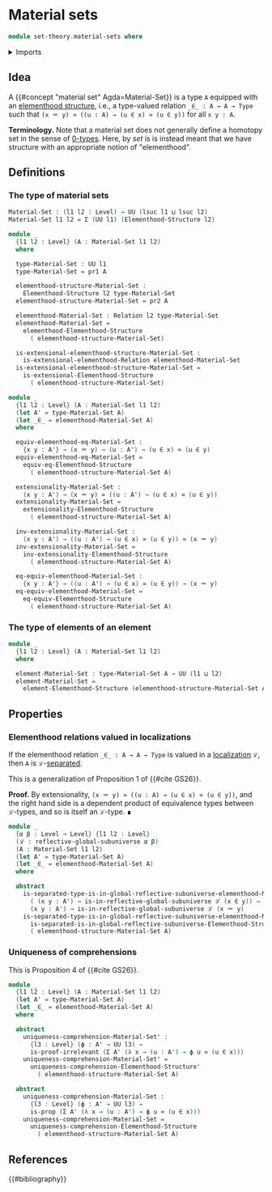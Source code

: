 # Material sets

```agda
module set-theory.material-sets where
```

<details><summary>Imports</summary>

```agda
open import foundation.binary-relations
open import foundation.dependent-pair-types
open import foundation.equivalences
open import foundation.identity-types
open import foundation.propositions
open import foundation.universe-levels

open import orthogonal-factorization-systems.reflective-global-subuniverses

open import set-theory.elementhood-structures
```

</details>

## Idea

A {{#concept "material set" Agda=Material-Set}} is a type `A` equipped with an
[elementhood structure](set-theory.elementhood-structures.md), i.e., a
type-valued relation `_∈_ : A → A → Type` such that
`(x ＝ y) ≃ ((u : A) → (u ∈ x) ≃ (u ∈ y))` for all `x y : A`.

**Terminology.** Note that a material set does not generally define a homotopy
set in the sense of [0-types](foundation-core.sets.md). Here, by _set_ is is
instead meant that we have structure with an appropriate notion of
"elementhood".

## Definitions

### The type of material sets

```agda
Material-Set : (l1 l2 : Level) → UU (lsuc l1 ⊔ lsuc l2)
Material-Set l1 l2 = Σ (UU l1) (Elementhood-Structure l2)

module _
  {l1 l2 : Level} (A : Material-Set l1 l2)
  where

  type-Material-Set : UU l1
  type-Material-Set = pr1 A

  elementhood-structure-Material-Set :
    Elementhood-Structure l2 type-Material-Set
  elementhood-structure-Material-Set = pr2 A

  elementhood-Material-Set : Relation l2 type-Material-Set
  elementhood-Material-Set =
    elementhood-Elementhood-Structure
      ( elementhood-structure-Material-Set)

  is-extensional-elementhood-structure-Material-Set :
    is-extensional-elementhood-Relation elementhood-Material-Set
  is-extensional-elementhood-structure-Material-Set =
    is-extensional-Elementhood-Structure
      ( elementhood-structure-Material-Set)

module _
  {l1 l2 : Level} (A : Material-Set l1 l2)
  (let A' = type-Material-Set A)
  (let _∈_ = elementhood-Material-Set A)
  where

  equiv-elementhood-eq-Material-Set :
    {x y : A'} → (x ＝ y) → (u : A') → (u ∈ x) ≃ (u ∈ y)
  equiv-elementhood-eq-Material-Set =
    equiv-eq-Elementhood-Structure
      ( elementhood-structure-Material-Set A)

  extensionality-Material-Set :
    (x y : A') → (x ＝ y) ≃ ((u : A') → (u ∈ x) ≃ (u ∈ y))
  extensionality-Material-Set =
    extensionality-Elementhood-Structure
      ( elementhood-structure-Material-Set A)

  inv-extensionality-Material-Set :
    (x y : A') → ((u : A') → (u ∈ x) ≃ (u ∈ y)) ≃ (x ＝ y)
  inv-extensionality-Material-Set =
    inv-extensionality-Elementhood-Structure
      ( elementhood-structure-Material-Set A)

  eq-equiv-elementhood-Material-Set :
    {x y : A'} → ((u : A') → (u ∈ x) ≃ (u ∈ y)) → (x ＝ y)
  eq-equiv-elementhood-Material-Set =
    eq-equiv-Elementhood-Structure
      ( elementhood-structure-Material-Set A)
```

### The type of elements of an element

```agda
module _
  {l1 l2 : Level} (A : Material-Set l1 l2)
  where

  element-Material-Set : type-Material-Set A → UU (l1 ⊔ l2)
  element-Material-Set =
    element-Elementhood-Structure (elementhood-structure-Material-Set A)
```

## Properties

### Elementhood relations valued in localizations

If the elementhood relation `_∈_ : A → A → Type` is valued in a
[localization](orthogonal-factorization-systems.reflective-global-subuniverses.md)
`ℒ`, then `A` is `ℒ`-[separated](foundation.separated-types-subuniverses.md).

This is a generalization of Proposition 1 of {{#cite GS26}}.

**Proof.** By extensionality, `(x ＝ y) ≃ ((u : A) → (u ∈ x) ≃ (u ∈ y))`, and
the right hand side is a dependent product of equivalence types between
`ℒ`-types, and so is itself an `ℒ`-type. ∎

```agda
module _
  {α β : Level → Level} {l1 l2 : Level}
  (ℒ : reflective-global-subuniverse α β)
  (A : Material-Set l1 l2)
  (let A' = type-Material-Set A)
  (let _∈_ = elementhood-Material-Set A)
  where

  abstract
    is-separated-type-is-in-global-reflective-subuniverse-elementhood-Material-Set :
      ( (x y : A') → is-in-reflective-global-subuniverse ℒ (x ∈ y)) →
      (x y : A') → is-in-reflective-global-subuniverse ℒ (x ＝ y)
    is-separated-type-is-in-global-reflective-subuniverse-elementhood-Material-Set =
      is-separated-is-in-global-reflective-subuniverse-Elementhood-Structure ℒ
      ( elementhood-structure-Material-Set A)
```

### Uniqueness of comprehensions

This is Proposition 4 of {{#cite GS26}}.

```agda
module _
  {l1 l2 : Level} (A : Material-Set l1 l2)
  (let A' = type-Material-Set A)
  (let _∈_ = elementhood-Material-Set A)
  where

  abstract
    uniqueness-comprehension-Material-Set' :
      {l3 : Level} (ϕ : A' → UU l3) →
      is-proof-irrelevant (Σ A' (λ x → (u : A') → ϕ u ≃ (u ∈ x)))
    uniqueness-comprehension-Material-Set' =
      uniqueness-comprehension-Elementhood-Structure'
        ( elementhood-structure-Material-Set A)

  abstract
    uniqueness-comprehension-Material-Set :
      {l3 : Level} (ϕ : A' → UU l3) →
      is-prop (Σ A' (λ x → (u : A') → ϕ u ≃ (u ∈ x)))
    uniqueness-comprehension-Material-Set =
      uniqueness-comprehension-Elementhood-Structure
        ( elementhood-structure-Material-Set A)
```

## References

{{#bibliography}}
